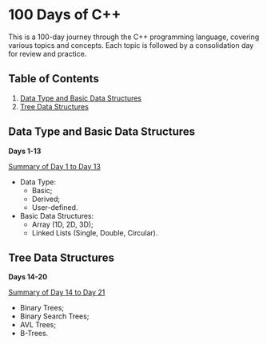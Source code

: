 # 100 Days of C++

This is a 100-day journey through the C++ programming language, covering various topics and concepts. Each topic is followed by a consolidation day for review and practice.

## Table of Contents

1. [Data Type and Basic Data Structures](#data-type-and-basic-data-structures)
2. [Tree Data Structures](#tree-data-structures)

## Data Type and Basic Data Structures

**Days 1-13**

[Summary of Day 1 to Day 13](SUMMARY_1-13.md)

- Data Type:
  - Basic;
  - Derived;
  - User-defined.
- Basic Data Structures:
  - Array (1D, 2D, 3D);
  - Linked Lists (Single, Double, Circular).

## Tree Data Structures

**Days 14-20**

[Summary of Day 14 to Day 21](SUMMARY_14-21.md)

- Binary Trees;
- Binary Search Trees;
- AVL Trees;
- B-Trees.
